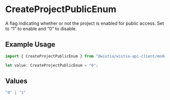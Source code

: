 # CreateProjectPublicEnum

A flag indicating whether or not the project is enabled for public access. Set to “1” to enable and “0” to disable.

## Example Usage

```typescript
import { CreateProjectPublicEnum } from "@wistia/wistia-api-client/models";

let value: CreateProjectPublicEnum = "0";
```

## Values

```typescript
"0" | "1"
```
